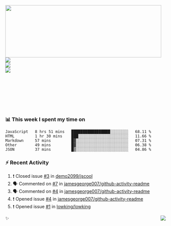 <p>
  <img align="left" width="490" height="165" src="https://github-readme-stats.vercel.app/api?username=lowking&show_icons=true&hide_border=true&line_height=20&title_color=000000&icon_color=555&show_owner=true&text_color=777"/>
  <p>
    <a href="https://t.me/Violettoy_bot"><img src="https://img.shields.io/badge/Telegram-%2352A4DB.svg?&style=social&logo=telegram&logoColor=white" /></a>
    </br>
    <img src="https://github.com/lowking/lowking/workflows/Waka%20Readme/badge.svg" />
    </br>
    <img src="https://github.com/lowking/lowking/workflows/Activity%20Readme/badge.svg" />
  </p>
  </br>
  </br>
  </br>
  </br>
</p>
</br>

### 📊 **This week I spent my time on**
<!--START_SECTION:waka-->
```text
JavaScript   8 hrs 51 mins   █████████████████░░░░░░░░   68.11 % 
HTML         1 hr 30 mins    ███░░░░░░░░░░░░░░░░░░░░░░   11.66 % 
Markdown     57 mins         █▓░░░░░░░░░░░░░░░░░░░░░░░   07.31 % 
Other        49 mins         █▓░░░░░░░░░░░░░░░░░░░░░░░   06.38 % 
JSON         37 mins         █▒░░░░░░░░░░░░░░░░░░░░░░░   04.86 % 
```
<!--END_SECTION:waka-->

### :zap: Recent Activity

<!--START_SECTION:activity-->
1. ❗️ Closed issue [#3](https://github.com//demo2099/jscool/issues/3) in [demo2099/jscool](https://github.com//demo2099/jscool)
2. 🗣 Commented on [#7](https://github.com//jamesgeorge007/github-activity-readme/issues/7) in [jamesgeorge007/github-activity-readme](https://github.com//jamesgeorge007/github-activity-readme)
3. 🗣 Commented on [#4](https://github.com//jamesgeorge007/github-activity-readme/issues/4) in [jamesgeorge007/github-activity-readme](https://github.com//jamesgeorge007/github-activity-readme)
4. ❗️ Opened issue [#4](https://github.com//jamesgeorge007/github-activity-readme/issues/4) in [jamesgeorge007/github-activity-readme](https://github.com//jamesgeorge007/github-activity-readme)
5. ❗️ Opened issue [#1](https://github.com//lowking/lowking/issues/1) in [lowking/lowking](https://github.com//lowking/lowking)
<!--END_SECTION:activity-->

✨<img align="right" src="http://profile-counter.glitch.me/lowking/count.svg"/>
